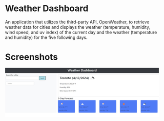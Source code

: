 # Weather Dashboard

An application that utilizes the third-party API, OpenWeather, to retrieve weather data for cities and displays the weather (temperature, humidity, wind speed, and uv index) of the current day and the weather (temperature and humidity) for the five following days.

# Screenshots

![The weather app includes a search option, a list of cities, and a five-day forecast and current weather conditions for Toronto.](./Assets/Images/Final%20Look.jpg)

